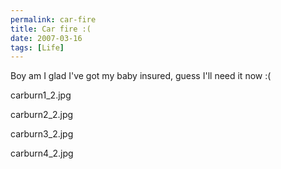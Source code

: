 ```yaml
---
permalink: car-fire
title: Car fire :(
date: 2007-03-16
tags: [Life]
---
```

Boy am I glad I've got my baby insured, guess I'll need it now :(

<!-- more -->

carburn1_2.jpg

carburn2_2.jpg

carburn3_2.jpg

carburn4_2.jpg

